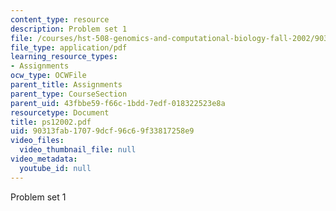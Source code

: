 ```yaml
---
content_type: resource
description: Problem set 1
file: /courses/hst-508-genomics-and-computational-biology-fall-2002/90313fab17079dcf96c69f33817258e9_ps12002.pdf
file_type: application/pdf
learning_resource_types:
- Assignments
ocw_type: OCWFile
parent_title: Assignments
parent_type: CourseSection
parent_uid: 43fbbe59-f66c-1bdd-7edf-018322523e8a
resourcetype: Document
title: ps12002.pdf
uid: 90313fab-1707-9dcf-96c6-9f33817258e9
video_files:
  video_thumbnail_file: null
video_metadata:
  youtube_id: null
---
```

Problem set 1

